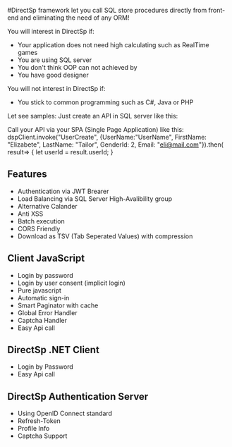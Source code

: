
#DirectSp framework let you call SQL store procedures directly from front-end and eliminating the need of any ORM!

You will interest in DirectSp if:
* Your application does not need high calculating such as RealTime games
* You are using SQL server
* You don't think OOP can not achieved by 
* You have good designer

You will not interest in DirectSp if:
* You stick to common programming such as C#, Java or PHP

Let see samples:
Just create an API in SQL server like this:

Call your API via your SPA (Single Page Application) like this:
dspClient.invoke("UserCreate", {UserName:"UserName", FirstName: "Elizabete", LastName: "Tailor", GenderId: 2, Email: "eli@mail.com"}).then( result=>
{
       let userId = result.userId;
}



## Features
* Authentication via JWT Brearer
* Load Balancing via SQL Server High-Avalibility group
* Alternative Calander
* Anti XSS
* Batch execution
* CORS Friendly
* Download as TSV (Tab Seperated Values) with compression

## Client JavaScript 
* Login by password
* Login by user consent (implicit login)
* Pure javascript
* Automatic sign-in
* Smart Paginator with cache
* Global Error Handler
* Captcha Handler
* Easy Api call

## DirectSp .NET Client
* Login by Password
* Easy Api call

## DirectSp Authentication Server
* Using OpenID Connect standard
* Refresh-Token
* Profile Info
* Captcha Support

